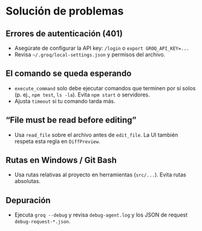 # Solución de problemas

## Errores de autenticación (401)
- Asegúrate de configurar la API key: `/login` o `export GROQ_API_KEY=...`
- Revisa `~/.groq/local-settings.json` y permisos del archivo.

## El comando se queda esperando
- `execute_command` solo debe ejecutar comandos que terminen por sí solos (p. ej., `npm test`, `ls -la`). Evita `npm start` o servidores.
- Ajusta `timeout` si tu comando tarda más.

## “File must be read before editing”
- Usa `read_file` sobre el archivo antes de `edit_file`. La UI también respeta esta regla en `DiffPreview`.

## Rutas en Windows / Git Bash
- Usa rutas relativas al proyecto en herramientas (`src/...`). Evita rutas absolutas.

## Depuración
- Ejecuta `groq --debug` y revisa `debug-agent.log` y los JSON de request `debug-request-*.json`.
